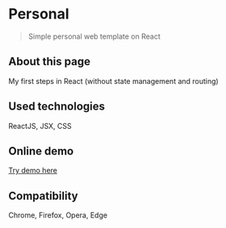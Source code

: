 # Personal
>Simple personal web template on React

## About this page

My first steps in React (without state management and routing)

## Used technologies

ReactJS, JSX, CSS

## Online demo

[Try demo here](https://ajsn1988.github.io/personal/)

## Compatibility

Chrome, Firefox, Opera, Edge
